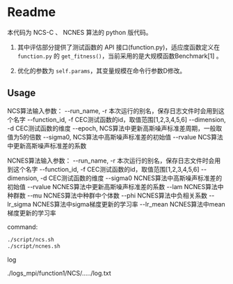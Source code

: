 # Readme

本代码为 NCS-C 、 NCNES 算法的 python 版代码。

1. 其中评估部分提供了测试函数的 API 接口(function.py)，适应度函数定义在 `function.py` 的 `get_fitness()`，当前采用的是大规模函数Benchmark[1] 。

2. 优化的参数为 `self.params`，其变量规模在命令行参数D修改。


## Usage

NCS算法输入参数：
    --run_name, -r    本次运行的别名，保存日志文件时会用到这个名字
    --function_id, -f CEC测试函数的id，取值范围[1,2,3,4,5,6]
    --dimension, -d   CEC测试函数的维度
    --epoch,          NCS算法中更新高斯噪声标准差周期，一般取值为5的倍数
    --sigma0,         NCS算法中高斯噪声标准差的初始值
    --rvalue          NCS算法中更新高斯噪声标准差的系数

NCNES算法输入参数：
    --run_name, -r    本次运行的别名，保存日志文件时会用到这个名字
    --function_id, -f CEC测试函数的id，取值范围[1,2,3,4,5,6]
    --dimension, -d   CEC测试函数的维度
    --sigma0          NCNES算法中高斯噪声标准差的初始值
    --rvalue          NCNES算法中更新高斯噪声标准差的系数
    --lam             NCNES算法中种群数
    --mu              NCNES算法中种群中个体数
    --phi             NCNES算法中负相关系数
    --lr_sigma        NCNES算法中sigma梯度更新的学习率
    --lr_mean         NCNES算法中mean梯度更新的学习率

command:
```bash
./script/ncs.sh
./script/ncnes.sh
```

log

./logs_mpi/function1/NCS/...../log.txt